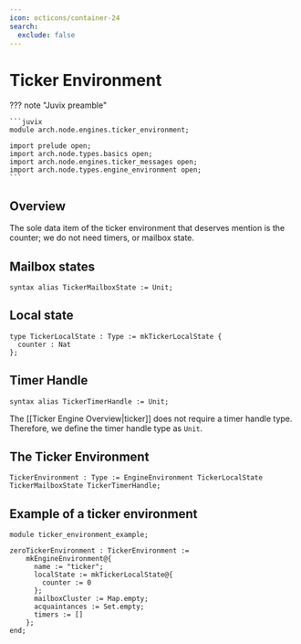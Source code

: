 ```yaml
---
icon: octicons/container-24
search:
  exclude: false
---
```


# Ticker Environment

??? note "Juvix preamble"

    ```juvix
    module arch.node.engines.ticker_environment;

    import prelude open;
    import arch.node.types.basics open;
    import arch.node.engines.ticker_messages open;
    import arch.node.types.engine_environment open;
    ```

## Overview

The sole data item of the ticker environment that deserves mention is
the counter;
we do not need timers, or mailbox state.

## Mailbox states

```juvix
syntax alias TickerMailboxState := Unit;
```

## Local state

```juvix
type TickerLocalState : Type := mkTickerLocalState {
  counter : Nat
};
```

## Timer Handle

```juvix
syntax alias TickerTimerHandle := Unit;
```

The [[Ticker Engine Overview|ticker]] does not require a timer handle type.
Therefore, we define the timer handle type as `Unit`.

## The Ticker Environment

```juvix
TickerEnvironment : Type := EngineEnvironment TickerLocalState TickerMailboxState TickerTimerHandle;
```

## Example of a ticker environment

<!-- --8<-- [start:environment-example] -->
```juvix extract-module-statements
module ticker_environment_example;

zeroTickerEnvironment : TickerEnvironment :=
    mkEngineEnvironment@{
      name := "ticker";
      localState := mkTickerLocalState@{
        counter := 0
      };
      mailboxCluster := Map.empty;
      acquaintances := Set.empty;
      timers := []
    };
end;
```
<!-- --8<-- [end:environment-example] -->